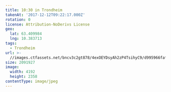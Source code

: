 ```yaml
---
title: 10:30 in Trondheim
takenAt: '2017-12-12T09:22:17.000Z'
rotation: 0
license: Attribution-NoDerivs License
geo:
  lat: 63.409984
  lng: 10.383713
tags:
  - Trondheim
url: >-
  //images.ctfassets.net/bncv3c2gt878/4exOEYDsyAh2zP4TsihyC9/d995966fafbb60c8e21d73a1473c95fe/1030-in-trondheim_24138868747_o
size: 2091927
image:
  width: 4192
  height: 2358
contentType: image/jpeg
---
```


